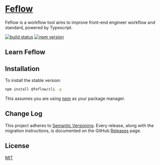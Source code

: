 # <a href='https://feflowjs.com/'>Feflow</a>

Feflow is a workflow tool aims to improve front-end engineer workflow and standard, powered by Typescript.

[![build status](https://img.shields.io/travis/Tencent/feflow/master.svg?style=flat-square)](https://travis-ci.org/Tencent/feflow)
[![npm version](https://img.shields.io/npm/v/@feflow/cli.svg?style=flat-square)](https://www.npmjs.com/package/@feflow/cli)

## Learn Feflow

## Installation

To install the stable version:

```sh
npm install @feflow/cli -g
```

This assumes you are using [npm](https://www.npmjs.com/) as your package manager.


## Change Log

This project adheres to [Semantic Versioning](http://semver.org/).
Every release, along with the migration instructions, is documented on the GitHub [Releases](https://github.com/Tencent/feflow/releases) page.

## License

[MIT](LICENSE.md)
